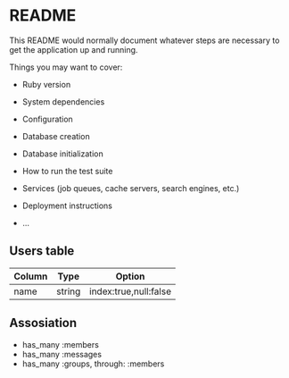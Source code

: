 # README

This README would normally document whatever steps are necessary to get the
application up and running.

Things you may want to cover:

* Ruby version

* System dependencies

* Configuration

* Database creation

* Database initialization

* How to run the test suite

* Services (job queues, cache servers, search engines, etc.)

* Deployment instructions

* ...

## Users table
|Column|Type|Option|
|------|----|------|
|name|string|index:true,null:false|

## Assosiation
- has_many :members
- has_many :messages
- has_many :groups, through: :members
